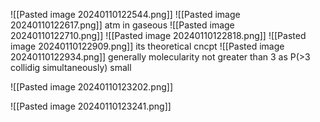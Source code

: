 ![[Pasted image 20240110122544.png]]
![[Pasted image 20240110122617.png]]
atm in gaseous
![[Pasted image 20240110122710.png]]
![[Pasted image 20240110122818.png]]
![[Pasted image 20240110122909.png]]
its theoretical cncpt
![[Pasted image 20240110122934.png]]
generally molecularity not greater than 3 as P(>3 collidig simultaneously) small

![[Pasted image 20240110123202.png]]

![[Pasted image 20240110123241.png]]

